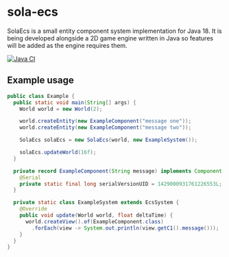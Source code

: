 # sola-ecs
SolaEcs is a small entity component system implementation for Java 18.
It is being developed alongside a 2D game engine written in Java so features will be added as the engine requires them.

[![Java CI](https://github.com/iamdudeman/sola-ecs/actions/workflows/gradle.yml/badge.svg)](https://github.com/iamdudeman/sola-ecs/actions/workflows/gradle.yml)

## Example usage
```java
public class Example {
  public static void main(String[] args) {
    World world = new World(2);

    world.createEntity(new ExampleComponent("message one"));
    world.createEntity(new ExampleComponent("message two"));

    SolaEcs solaEcs = new SolaEcs(world, new ExampleSystem());

    solaEcs.updateWorld(16f);
  }

  private record ExampleComponent(String message) implements Component {
    @Serial
    private static final long serialVersionUID = 1429000931761226553L;
  }

  private static class ExampleSystem extends EcsSystem {
    @Override
    public void update(World world, float deltaTime) {
      world.createView().of(ExampleComponent.class)
        .forEach(view -> System.out.println(view.getC1().message()));
    }
  }
}
```
